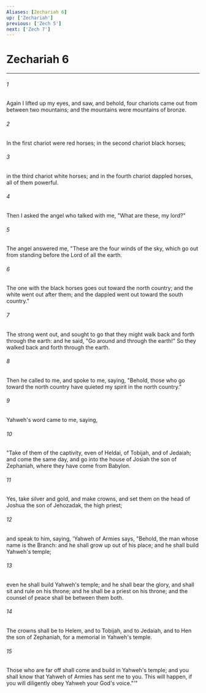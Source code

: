 ```yaml
---
Aliases: [Zechariah 6]
up: ['Zechariah']
previous: ['Zech 5']
next: ['Zech 7']
---
```

# Zechariah 6
***





###### 1 

Again I lifted up my eyes, and saw, and behold, four chariots came out from between two mountains; and the mountains were mountains of bronze. 



###### 2 

In the first chariot were red horses; in the second chariot black horses; 



###### 3 

in the third chariot white horses; and in the fourth chariot dappled horses, all of them powerful. 



###### 4 

Then I asked the angel who talked with me, "What are these, my lord?" 



###### 5 

The angel answered me, "These are the four winds of the sky, which go out from standing before the Lord of all the earth. 



###### 6 

The one with the black horses goes out toward the north country; and the white went out after them; and the dappled went out toward the south country." 



###### 7 

The strong went out, and sought to go that they might walk back and forth through the earth: and he said, "Go around and through the earth!" So they walked back and forth through the earth. 



###### 8 

Then he called to me, and spoke to me, saying, "Behold, those who go toward the north country have quieted my spirit in the north country." 



###### 9 

Yahweh's word came to me, saying, 



###### 10 

"Take of them of the captivity, even of Heldai, of Tobijah, and of Jedaiah; and come the same day, and go into the house of Josiah the son of Zephaniah, where they have come from Babylon. 



###### 11 

Yes, take silver and gold, and make crowns, and set them on the head of Joshua the son of Jehozadak, the high priest; 



###### 12 

and speak to him, saying, 'Yahweh of Armies says, "Behold, the man whose name is the Branch: and he shall grow up out of his place; and he shall build Yahweh's temple; 



###### 13 

even he shall build Yahweh's temple; and he shall bear the glory, and shall sit and rule on his throne; and he shall be a priest on his throne; and the counsel of peace shall be between them both. 



###### 14 

The crowns shall be to Helem, and to Tobijah, and to Jedaiah, and to Hen the son of Zephaniah, for a memorial in Yahweh's temple. 



###### 15 

Those who are far off shall come and build in Yahweh's temple; and you shall know that Yahweh of Armies has sent me to you. This will happen, if you will diligently obey Yahweh your God's voice."'"
